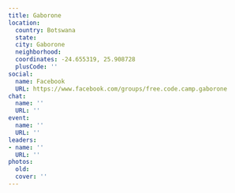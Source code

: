 ```yaml
---
title: Gaborone
location:
  country: Botswana
  state: 
  city: Gaborone
  neighborhood: 
  coordinates: -24.655319, 25.908728
  plusCode: ''
social:
  name: Facebook
  URL: https://www.facebook.com/groups/free.code.camp.gaborone
chat:
  name: ''
  URL: ''
event:
  name: ''
  URL: ''
leaders:
- name: ''
  URL: ''
photos:
  old: 
  cover: ''
---
```

